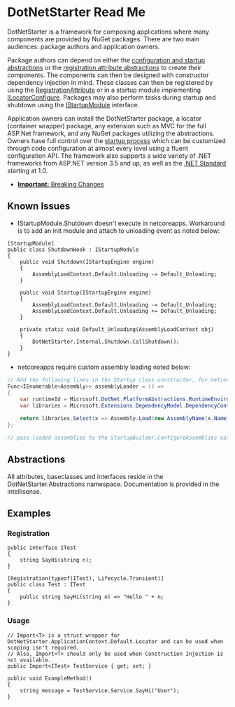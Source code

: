 # DotNetStarter Read Me

DotNetStarter is a framework for composing applications where many components are provided by NuGet packages. There are two main audiences: package authors and application owners.

Package authors can depend on either the [configuration and startup abstractions](https://www.nuget.org/packages/DotNetStarter.Abstractions/) or the [registration attribute abstractions](https://www.nuget.org/packages/DotNetStarter.RegistrationAbstractions/) to create their components. The components can then be designed with constructor dependency injection in mind. These classes can then be registered by using the [RegistrationAttribute](https://bmcdavid.github.io/DotNetStarter/register.html) or in a startup module implementing [ILocatorConfigure](https://bmcdavid.github.io/DotNetStarter/register.html). Packages may also perform tasks during startup and shutdown using the [IStartupModule](https://bmcdavid.github.io/DotNetStarter/modules.html) interface.

Application owners can install the DotNetStarter package, a locator (container wrapper) package, any extension such as MVC for the full ASP.Net framework, and any NuGet packages utilizing the abstractions. Owners have full control over the [startup process](https://bmcdavid.github.io/DotNetStarter/custom-objectfactory.html) which can be customized through code configuration at almost every level using a fluent configuration API. The framework also supports a wide variety of .NET frameworks from ASP.NET version 3.5 and up, as well as the [.NET Standard](https://docs.microsoft.com/en-us/dotnet/standard/net-standard) starting at 1.0.

* [**Important:** Breaking Changes](https://bmcdavid.github.io/DotNetStarter/breaking-changes.html)

## Known Issues

* IStartupModule.Shutdown doesn't execute in netcoreapps. Workaround is to add an init module and attach to unloading event as noted below:
```
[StartupModule]
public class ShutdownHook : IStartupModule
{
    public void Shutdown(IStartupEngine engine)
    {
        AssemblyLoadContext.Default.Unloading -= Default_Unloading;
    }

    public void Startup(IStartupEngine engine)
    {
        AssemblyLoadContext.Default.Unloading -= Default_Unloading;
        AssemblyLoadContext.Default.Unloading += Default_Unloading;
    }

    private static void Default_Unloading(AssemblyLoadContext obj)
    {
        DotNetStarter.Internal.Shutdown.CallShutdown();
    }
}
```

* netcoreapps require custom assembly loading noted below:
```cs
// Add the following lines in the Startup class constructor, for netcore assembly loading
Func<IEnumerable<Assembly>> assemblyLoader = () =>
{
    var runtimeId = Microsoft.DotNet.PlatformAbstractions.RuntimeEnvironment.GetRuntimeIdentifier();
    var libraries = Microsoft.Extensions.DependencyModel.DependencyContextExtensions.GetRuntimeAssemblyNames(Microsoft.Extensions.DependencyModel.DependencyContext.Default, runtimeId);

    return libraries.Select(x => Assembly.Load(new AssemblyName(x.Name)));
};

// pass loaded assemblies to the StartupBuilder.ConfigureAssemblies callback.
```

## Abstractions

All attributes, baseclasses and interfaces reside in the DotNetStarter.Abstractions namespace. Documentation is provided in the intellisense.

## Examples
### Registration
```
public interface ITest
{
    string SayHi(string n);
}

[Registration(typeof(ITest), Lifecycle.Transient)]
public class Test : ITest
{
    public string SayHi(string n) => "Hello " + n;
}
```
### Usage
```
// Import<T> is a struct wrapper for DotNetStarter.ApplicationContext.Default.Locator and can be used when scoping isn't required.
// Also, Import<T> should only be used when Construction Injection is not available.
public Import<ITest> TestService { get; set; }

public void ExampleMethod()
{
    string message = TestService.Service.SayHi("User");
}
```